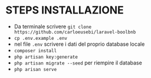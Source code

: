 # STEPS INSTALLAZIONE

-   Da terminale scrivere `git clone https://github.com/carloeusebi/laravel-boolbnb`
-   `cp .env.example .env`
-   nel file `.env` scrivere i dati del proprio database locale
-   `composer install`
-   `php artisan key:generate`
-   `php artisan migrate --seed` per riempire il database
-   `php arisan serve`
